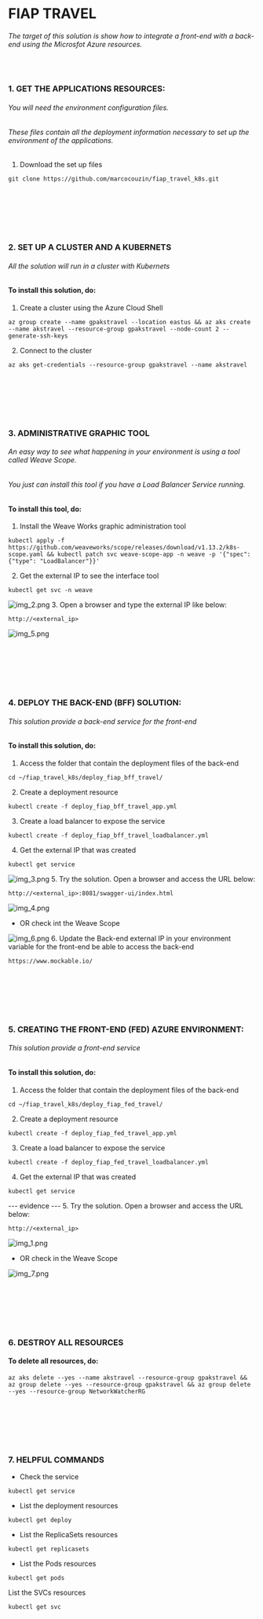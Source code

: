# FIAP TRAVEL

###### The target of this solution is show how to integrate a front-end with a back-end using the Microsfot Azure resources.
<br />


### 1. GET THE APPLICATIONS RESOURCES:
###### You will need the environment configuration files. 
###### These files contain all the deployment information necessary to set up the environment of the applications.

1. Download the set up files
```
git clone https://github.com/marcocouzin/fiap_travel_k8s.git
```



<br /><br /><br /><br /><br />




### 2. SET UP A CLUSTER AND A KUBERNETS
###### All the solution will run in a cluster with Kubernets
####  To install this solution, do:
1. Create a cluster using the Azure Cloud Shell
```
az group create --name gpakstravel --location eastus && az aks create --name akstravel --resource-group gpakstravel --node-count 2 --generate-ssh-keys
```
2. Connect to the cluster
```
az aks get-credentials --resource-group gpakstravel --name akstravel
```




<br /><br /><br /><br /><br />





### 3. ADMINISTRATIVE GRAPHIC TOOL 
###### An easy way to see what happening in your environment is using a tool called Weave Scope.
###### You just can install this tool if you have a Load Balancer Service running.
####  To install this tool, do:

1. Install the Weave Works graphic administration tool
```
kubectl apply -f https://github.com/weaveworks/scope/releases/download/v1.13.2/k8s-scope.yaml && kubectl patch svc weave-scope-app -n weave -p '{"spec": {"type": "LoadBalancer"}}'
```
2. Get the external IP to see the interface tool
```
kubectl get svc -n weave
```
![img_2.png](img_2.png)
3. Open a browser and type the external IP like below:
```
http://<external_ip>
```
![img_5.png](img_5.png)



<br /><br /><br /><br /><br />





### 4. DEPLOY THE BACK-END (BFF) SOLUTION:
###### This solution provide a back-end service for the front-end
####  To install this solution, do:
1. Access the folder that contain the deployment files of the back-end
```
cd ~/fiap_travel_k8s/deploy_fiap_bff_travel/
```
2. Create a deployment resource
```
kubectl create -f deploy_fiap_bff_travel_app.yml
```
3. Create a load balancer to expose the service
```
kubectl create -f deploy_fiap_bff_travel_loadbalancer.yml
```
4. Get the external IP that was created
```
kubectl get service
```
![img_3.png](img_3.png)
5. Try the solution. Open a browser and access the URL below:
```
http://<external_ip>:8081/swagger-ui/index.html
```
![img_4.png](img_4.png)
- OR check int the Weave Scope

![img_6.png](img_6.png)
6. Update the Back-end external IP in your environment variable for the front-end be able to access the back-end
```
https://www.mockable.io/
```



<br /><br /><br /><br /><br />





### 5. CREATING THE FRONT-END (FED) AZURE ENVIRONMENT:
###### This solution provide a front-end service
####  To install this solution, do:
1. Access the folder that contain the deployment files of the back-end
```
cd ~/fiap_travel_k8s/deploy_fiap_fed_travel/
```
2. Create a deployment resource
```
kubectl create -f deploy_fiap_fed_travel_app.yml
```
3. Create a load balancer to expose the service
```
kubectl create -f deploy_fiap_fed_travel_loadbalancer.yml
```
4. Get the external IP that was created
```
kubectl get service
```
--- evidence ---
5. Try the solution. Open a browser and access the URL below:
```
http://<external_ip>
```
![img_1.png](img_1.png)

- OR check in the Weave Scope

![img_7.png](img_7.png)




<br /><br /><br /><br /><br />




### 6. DESTROY ALL RESOURCES
####  To delete all resources, do:
```
az aks delete --yes --name akstravel --resource-group gpakstravel && az group delete --yes --resource-group gpakstravel && az group delete --yes --resource-group NetworkWatcherRG
```




<br /><br /><br /><br /><br />





### 7. HELPFUL COMMANDS
- Check the service
```
kubectl get service
```
- List the deployment resources
```
kubectl get deploy 
```
- List the ReplicaSets resources
```
kubectl get replicasets
```
- List the Pods resources
```
kubectl get pods
```
List the SVCs resources
```
kubectl get svc
```